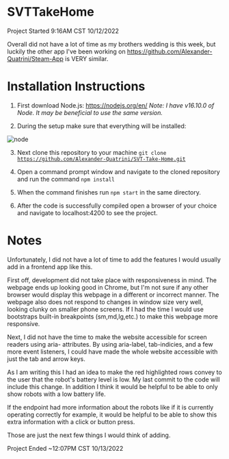 # SVTTakeHome

Project Started 9:16AM CST 10/12/2022

Overall did not have a lot of time as my brothers wedding is this week, but luckily the other app I've been working on https://github.com/Alexander-Quatrini/Steam-App is VERY similar.

# Installation Instructions

1. First download Node.js: https://nodejs.org/en/ *Note: I have v16.10.0 of Node. It may be beneficial to use the same version.*

2. During the setup make sure that everything will be installed: 

  ![node](https://user-images.githubusercontent.com/17236535/195655449-9685608e-3ca3-437c-b229-bf412aa5bb45.png)
  
3. Next clone this repository to your machine <code>git clone https://github.com/Alexander-Quatrini/SVT-Take-Home.git</code>

4. Open a command prompt window and navigate to the cloned repository and run the command <code>npm install</code>

5. When the command finishes run <code>npm start</code> in the same directory.

6. After the code is successfully compiled open a browser of your choice and navigate to localhost:4200 to see the project.

# Notes

Unfortunately, I did not have a lot of time to add the features I would usually add in a frontend app like this.

First off, development did not take place with responsiveness in mind. The webpage ends up looking good in Chrome, but I'm not sure if any other browser would display this webpage in a different or incorrect manner. The webpage also does not respond to changes in window size very well, looking clunky on smaller phone screens. If I had the time I would use bootstraps built-in breakpoints (sm,md,lg,etc.) to make this webpage more responsive.

Next, I did not have the time to make the website accessible for screen readers using aria- attributes. By using aria-label, tab-indicies, and a few more event listeners, I could have made the whole website accessible with just the tab and arrow keys.

As I am writing this I had an idea to make the red highlighted rows convey to the user that the robot's battery level is low. My last commit to the code will include this change. In addition I think it would be helpful to be able to only show robots with a low battery life.

If the endpoint had more information about the robots like if it is currently operating correctly for example, it would be helpful to be able to show this extra information with a click or button press.

Those are just the next few things I would think of adding.

Project Ended ~12:07PM CST 10/13/2022
